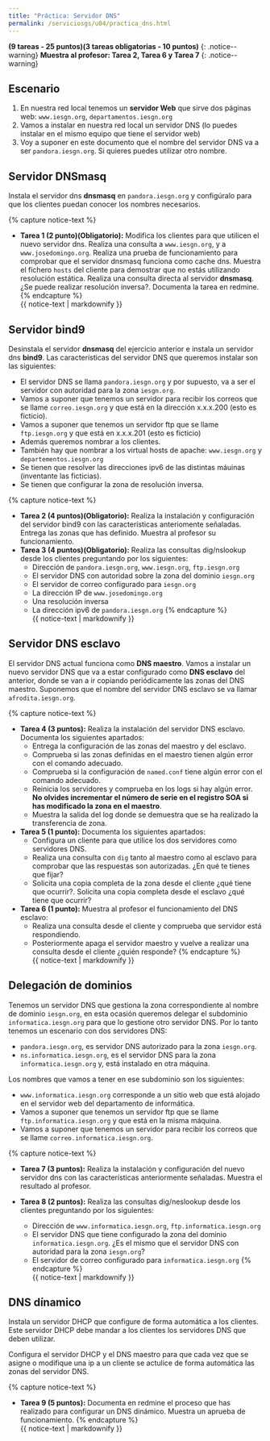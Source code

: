 ```yaml
---
title: "Práctica: Servidor DNS"
permalink: /serviciosgs/u04/practica_dns.html
---
```


**(9 tareas - 25 puntos)(3 tareas obligatorias - 10 puntos)**
{: .notice--warning}
**Muestra al profesor: Tarea 2, Tarea 6 y Tarea 7**
{: .notice--warning}

## Escenario

1. En nuestra red local tenemos un **servidor Web** que sirve dos páginas web: `www.iesgn.org`, `departamentos.iesgn.org`
2. Vamos a instalar en nuestra red local un servidor DNS (lo puedes instalar en el mismo equipo que tiene el servidor web)
3. Voy a suponer en este documento que el nombre del servidor DNS va a ser ``pandora.iesgn.org``. Si quieres puedes utilizar otro nombre.

## Servidor DNSmasq

Instala el servidor dns **dnsmasq** en ``pandora.iesgn.org`` y configúralo para que los clientes puedan conocer los nombres necesarios.

{% capture notice-text %}
* **Tarea 1 (2 punto)(Obligatorio):** Modifica los clientes para que utilicen el nuevo servidor dns. Realiza una consulta a `www.iesgn.org`, y a `www.josedomingo.org`. Realiza una prueba de funcionamiento para comprobar que el servidor dnsmasq funciona como cache dns. Muestra el fichero ``hosts`` del cliente para demostrar que no estás utilizando resolución estática. Realiza una consulta directa al servidor **dnsmasq**. ¿Se puede realizar resolución inversa?. Documenta la tarea en redmine.
{% endcapture %}<div class="notice--info">{{ notice-text | markdownify }}</div>

## Servidor bind9 

Desinstala el servidor **dnsmasq** del ejercicio anterior e instala un servidor dns **bind9**.  Las características del servidor DNS que queremos instalar son las siguientes:

* El servidor DNS se llama ``pandora.iesgn.org`` y por supuesto, va a ser el servidor con autoridad para la zona ``iesgn.org``.
* Vamos a suponer que tenemos un servidor para recibir los correos que se llame ``correo.iesgn.org`` y que está en la dirección x.x.x.200 (esto es ficticio).
* Vamos a suponer que tenemos un servidor ftp que se llame ``ftp.iesgn.org`` y que está en x.x.x.201 (esto es ficticio)
* Además queremos nombrar a los clientes.
* También hay que nombrar a los virtual hosts de apache: ``www.iesgn.org`` y ``departementos.iesgn.org``
* Se tienen que resolver las direcciones ipv6 de las distintas máuinas (inventante las ficticias).
* Se tienen que configurar la zona de resolución inversa.

{% capture notice-text %}
* **Tarea 2 (4 puntos)(Obligatorio):** Realiza la instalación y configuración del servidor bind9 con las características anteriomente señaladas. Entrega las zonas que has definido. Muestra al profesor su funcionamiento.
* **Tarea 3 (4 puntos)(Obligatorio):** Realiza las consultas dig/nslookup desde los clientes preguntando por los siguientes:
	* Dirección de ``pandora.iesgn.org``, ``www.iesgn.org``, ``ftp.iesgn.org``
	* El servidor DNS con autoridad sobre la zona del dominio ``iesgn.org``
	* El servidor de correo configurado para ``iesgn.org``
	* La dirección IP de ``www.josedomingo.org``
	* Una resolución inversa
	* La dirección ipv6 de ``pandora.iesgn.org``
{% endcapture %}<div class="notice--info">{{ notice-text | markdownify }}</div>

## Servidor DNS esclavo

El servidor DNS actual funciona como **DNS maestro**. Vamos a instalar un nuevo servidor DNS que va a estar configurado como **DNS esclavo** del anterior, donde se van a ir copiando periódicamente las zonas del DNS maestro. Suponemos que el nombre del servidor DNS esclavo se va llamar ``afrodita.iesgn.org``.

{% capture notice-text %}
* **Tarea 4 (3 puntos):** Realiza la instalación del servidor DNS esclavo. Documenta los siguientes apartados:
	* Entrega la configuración de las zonas del maestro y del esclavo.
	* Comprueba si las zonas definidas en el maestro tienen algún error con el comando adecuado.
	* Comprueba si la configuración de ``named.conf`` tiene algún error con el comando adecuado.
	* Reinicia los servidores y comprueba en los logs si hay algún error. **No olvides incrementar el número de serie en el registro SOA si has modificado la zona en el maestro**.
	* Muestra la salida del log donde se demuestra que se ha realizado la transferencia de zona.
* **Tarea 5 (1 punto):** Documenta los siguientes apartados:
	* Configura un cliente para que utilice los dos servidores como servidores DNS.
	* Realiza una consulta con ``dig`` tanto al maestro como al esclavo para comprobar que las respuestas son autorizadas. ¿En qué te tienes que fijar?
	* Solicita una copia completa de la zona desde el cliente ¿qué tiene que ocurrir?. Solicita una copia completa desde el esclavo ¿qué tiene que ocurrir?
* **Tarea 6 (1 punto):** Muestra al profesor el funcionamiento del DNS esclavo:
	* Realiza una consulta desde el cliente y comprueba que servidor está respondiendo.
	* Posteriormente apaga el servidor maestro y vuelve a realizar una consulta desde el cliente ¿quién responde?
{% endcapture %}<div class="notice--info">{{ notice-text | markdownify }}</div>

## Delegación de dominios

Tenemos un servidor DNS que gestiona la zona correspondiente al nombre de dominio ``iesgn.org``, en esta ocasión queremos delegar el subdominio ``informatica.iesgn.org`` para que lo gestione otro servidor DNS. Por lo tanto tenemos un escenario con dos servidores DNS:

* ``pandora.iesgn.org``, es servidor DNS autorizado para la zona ``iesgn.org``.
* ``ns.informatica.iesgn.org``, es el servidor DNS para la zona ``informatica.iesgn.org`` y, está instalado en otra máquina.

Los nombres que vamos a tener en ese subdominio son los siguientes:

* ``www.informatica.iesgn.org`` corresponde a un sitio web que está alojado en el servidor web del departamento de informática.
* Vamos a suponer que tenemos un servidor ftp que se llame ``ftp.informatica.iesgn.org`` y que está en la misma máquina.
* Vamos a suponer que tenemos un servidor para recibir los correos que se llame ``correo.informatica.iesgn.org``.

{% capture notice-text %}
* **Tarea 7 (3 puntos):** Realiza la instalación y configuración del nuevo servidor dns con las características anteriormente señaladas. Muestra el resultado al profesor.
* **Tarea 8 (2 puntos):** Realiza las consultas dig/neslookup desde los clientes preguntando por los siguientes:	

	* Dirección de ``www.informatica.iesgn.org``, ``ftp.informatica.iesgn.org``
	* El servidor DNS que tiene configurado la zona del dominio ``informatica.iesgn.org``. ¿Es el mismo que el servidor DNS con autoridad para la zona ``iesgn.org``?
	* El servidor de correo configurado para ``informatica.iesgn.org``
{% endcapture %}<div class="notice--info">{{ notice-text | markdownify }}</div>

## DNS dínamico

Instala un servidor DHCP que configure de forma automática a los clientes. Este servidor DHCP debe mandar a los clientes los servidores DNS que deben utilizar.

Configura el servidor DHCP y el DNS maestro para que cada vez que se asigne o modifique una ip a un cliente se actulice de forma automática las zonas del servidor DNS.

{% capture notice-text %}
* **Tarea 9 (5 puntos):** Documenta en redmine el proceso que has realizado para configurar un DNS dinámico. Muestra un aprueba de funcionamiento.
{% endcapture %}<div class="notice--info">{{ notice-text | markdownify }}</div>

